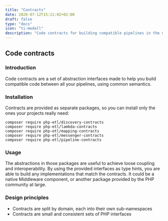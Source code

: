 ```yaml
---
title: "Contracts"
date: 2020-07-12T15:21:02+02:00
draft: false
type: "docs"
icon: "ti-medall"
description: "Code contracts for building compatible pipelines in the middleware"
---
```


Code contracts
---

### Introduction

Code contracts are a set of abstraction interfaces made to help you build compatible code between all your pipelines, using common semantics.

### Installation

Contracts are provided as separate packages, so you can install only the ones your projects really need:

```shell script
composer require php-etl/discovery-contracts
composer require php-etl/lambda-contracts
composer require php-etl/mapping-contracts
composer require php-etl/messenger-contracts
composer require php-etl/pipeline-contracts
```

### Usage

The abstractions in those packages are useful to achieve loose coupling and interoperability.
By using the provided interfaces as type hints, you are able to build any implementations that match the contracts.
It could be a native Middleware component, or another package provided by the PHP community at large.

### Design principles

* Contracts are split by domain, each into their own sub-namespaces
* Contracts are small and consistent sets of PHP interfaces